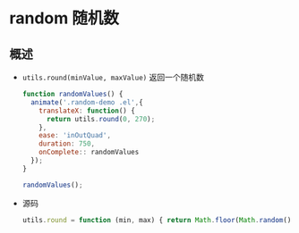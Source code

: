 # random 随机数

## 概述

+ `utils.round(minValue, maxValue)` 返回一个随机数

  ```js
  function randomValues() {
    animate('.random-demo .el',{
      translateX: function() {
        return utils.round(0, 270);
      },
      ease: 'inOutQuad',
      duration: 750,
      onComplete:: randomValues
    });
  }

  randomValues();
  ```

+ 源码

  ```js
  utils.round = function (min, max) { return Math.floor(Math.random() * (max - min + 1)) + min; };
  ```
